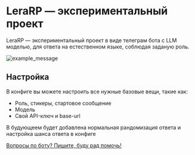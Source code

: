 # LeraRP — экспериментальный проект
LeraRP — экспериментальный проект в виде телеграм бота с LLM моделью, для ответа на естественном языке, соблюдая заданую роль.

![example_message](https://i.ibb.co/svVkyHQ/image.png)


## Настройка

В конфиге вы можете настроить все нужные базовые вещи, такие как:
 - Роль, стикеры, стартовое сообщение
 - Модель
 - Свой API-ключ и base-url
  

В будующеем будет добавлена нормальная рандомизация ответа и настройка шанса ответа в конфиге

[Вопросы по боту? Пишите, буду рад помочь!](https://t.me/your_channel_name)